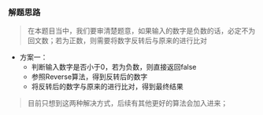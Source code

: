 ### 解题思路

> 在本题目当中，我们要审清楚题意，如果输入的数字是负数的话，必定不为回文数；若为正数，则需要将数字反转后与原来的进行比对
- 方案一：
    - 判断输入数字是否小于0，若为负数，则直接返回false
    - 参照Reverse算法，得到反转后的数字
    - 将反转后的数字与原来的进行比对，得到最终结果

> 目前只想到这两种解决方式，后续有其他更好的算法会加入进来；